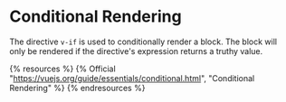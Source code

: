 # Conditional Rendering

The directive `v-if` is used to conditionally render a block. The block will only be rendered if the directive's expression returns a truthy value.

{% resources %}
  {% Official "https://vuejs.org/guide/essentials/conditional.html", "Conditional Rendering" %}
{% endresources %}


